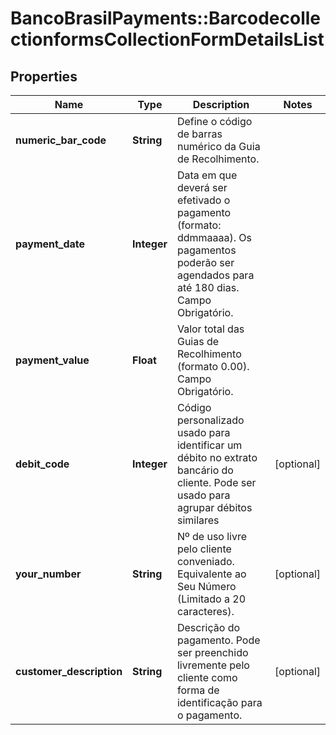 # BancoBrasilPayments::BarcodecollectionformsCollectionFormDetailsList

## Properties
Name | Type | Description | Notes
------------ | ------------- | ------------- | -------------
**numeric_bar_code** | **String** | Define o código de barras numérico da Guia de Recolhimento. | 
**payment_date** | **Integer** | Data em que deverá ser efetivado o pagamento (formato: ddmmaaaa). Os pagamentos poderão ser agendados para até 180 dias. Campo Obrigatório. | 
**payment_value** | **Float** | Valor total das Guias de Recolhimento (formato 0.00). Campo Obrigatório. | 
**debit_code** | **Integer** | Código personalizado usado para identificar um débito no extrato bancário do cliente. Pode ser usado para agrupar débitos similares | [optional] 
**your_number** | **String** | Nº de uso livre pelo cliente conveniado. Equivalente ao Seu Número (Limitado a 20 caracteres). | [optional] 
**customer_description** | **String** | Descrição do pagamento. Pode ser preenchido livremente pelo cliente como forma de identificação para o pagamento. | [optional] 

